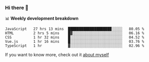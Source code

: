 ### Hi there 👋

<!--
**HondryTravis/HondryTravis** is a ✨ _special_ ✨ repository because its `README.md` (this file) appears on your GitHub profile.

Here are some ideas to get you started:

- 🔭 I’m currently working on ...
- 🌱 I’m currently learning ...
- 👯 I’m looking to collaborate on ...
- 🤔 I’m looking for help with ...
- 💬 Ask me about ...
- 📫 How to reach me: ...
- 😄 Pronouns: ...
- ⚡ Fun fact: ...
-->

<!-- [![travis's github stats](https://github-readme-stats.vercel.app/api?username=HondryTravis)](https://github.com/anuraghazra/github-readme-stats)  -->
<!-- ![travis's github stats](https://github-readme-stats.anuraghazra1.vercel.app/api/top-langs/?username=HondryTravis&theme=nord&layout=compact) -->

📊 **Weekly development breakdown**

<!--START_SECTION:waka-->
```text
JavaScript   27 hrs 13 mins  ████████████████████░░░░░   80.05 % 
HTML         2 hrs 5 mins    █▓░░░░░░░░░░░░░░░░░░░░░░░   06.16 % 
CSS          1 hr 32 mins    █░░░░░░░░░░░░░░░░░░░░░░░░   04.52 % 
Vue.js       1 hr 16 mins    █░░░░░░░░░░░░░░░░░░░░░░░░   03.76 % 
TypeScript   1 hr            ▓░░░░░░░░░░░░░░░░░░░░░░░░   02.96 % 
```
<!--END_SECTION:waka-->

If you want to know more, check out it [about myself](https://hondrytravis.github.io/)

